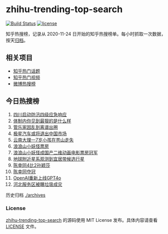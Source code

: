 # zhihu-trending-top-search

[![Build Status](https://github.com/justjavac/zhihu-trending-top-search/workflows/ci/badge.svg?branch=main)](https://github.com/justjavac/zhihu-trending-top-search/actions)
[![license](https://img.shields.io/github/license/justjavac/zhihu-trending-top-search)](https://github.com/justjavac/zhihu-trending-top-search/blob/main/LICENSE)

知乎热搜榜，记录从 2020-11-24
日开始的知乎热搜榜单。每小时抓取一次数据，按天[归档](./archives)。

## 相关项目

- [知乎热门话题](https://github.com/justjavac/zhihu-trending-hot-questions)
- [知乎热门视频](https://github.com/justjavac/zhihu-trending-hot-video)
- [微博热搜榜](https://github.com/justjavac/weibo-trending-hot-search)

## 今日热搜榜

<!-- BEGIN -->
<!-- 最后更新时间 Thu Aug 14 2025 14:14:27 GMT+0800 (China Standard Time) -->

1. [四川启动防汛四级应急响应](https://www.zhihu.com/search?q=四川启动防汛四级应急响应)
1. [体制内你见到最狠的是什么样](https://www.zhihu.com/search?q=体制内你见到最狠的是什么样)
1. [管乐家因乱到离谱出圈](https://www.zhihu.com/search?q=管乐家因乱到离谱出圈)
1. [极星汽车或将退出中国市场](https://www.zhihu.com/search?q=极星汽车或将退出中国市场)
1. [云南大理一7岁小孩在苍山走失](https://www.zhihu.com/search?q=云南大理一7岁小孩在苍山走失)
1. [浪浪山小妖怪票房](https://www.zhihu.com/search?q=浪浪山小妖怪票房)
1. [浪浪山小妖怪成国产二维动画电影票房冠军](https://www.zhihu.com/search?q=浪浪山小妖怪成国产二维动画电影票房冠军)
1. [地球附近星系观测到宜居带候选行星](https://www.zhihu.com/search?q=地球附近星系观测到宜居带候选行星)
1. [陈幸同4比2孙颖莎](https://www.zhihu.com/search?q=陈幸同4比2孙颖莎)
1. [陈幸同夺冠](https://www.zhihu.com/search?q=陈幸同夺冠)
1. [OpenAI重新上线GPT4o](https://www.zhihu.com/search?q=OpenAI重新上线GPT4o)
1. [河北服务区被曝垃圾成灾](https://www.zhihu.com/search?q=河北服务区被曝垃圾成灾)

<!-- END -->

历史归档 [./archives](./archives)

### License

[zhihu-trending-top-search](https://github.com/justjavac/zhihu-trending-top-search)
的源码使用 MIT License 发布。具体内容请查看 [LICENSE](./LICENSE) 文件。
